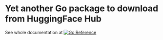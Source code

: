# Yet another Go package to download from HuggingFace Hub

See whole documentation at [![Go
Reference](https://pkg.go.dev/badge/github.com/maruel/huggingface/.svg)](https://pkg.go.dev/github.com/maruel/huggingface/)
